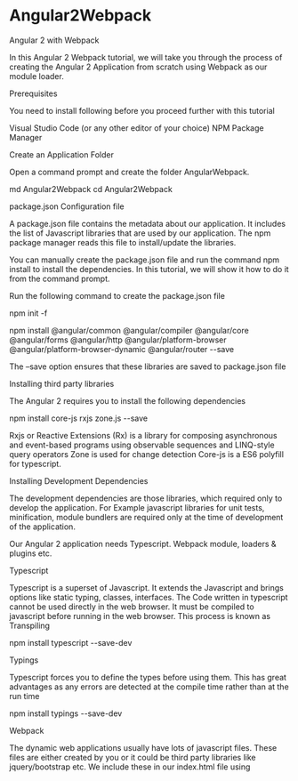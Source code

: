 # Angular2Webpack

Angular 2 with Webpack

In this Angular 2  Webpack tutorial, we will take you through the process of creating the Angular 2 Application from scratch using Webpack as our module loader.

Prerequisites

You need to install following before you proceed further with this tutorial

Visual Studio Code (or any other editor of your choice)
NPM Package Manager

Create an Application Folder

Open a command prompt and create the folder AngularWebpack.

md Angular2Webpack
cd Angular2Webpack

package.json Configuration file

A package.json file contains the metadata about our application. It includes the list of Javascript libraries that are used by our application. The npm package manager reads this file to install/update the libraries.

You can manually create the package.json file and run the command npm install to install the dependencies. In this tutorial, we will show it how to do it from the command prompt.

Run the following command to create the package.json file

npm init -f

npm install @angular/common @angular/compiler @angular/core @angular/forms 
@angular/http @angular/platform-browser @angular/platform-browser-dynamic @angular/router --save

The –save option ensures that these libraries are saved to package.json file

Installing third party libraries

The Angular 2 requires you to install the following dependencies

npm install core-js rxjs zone.js --save

Rxjs or Reactive Extensions (Rx) is a library for composing asynchronous and event-based programs using observable sequences and LINQ-style query operators
Zone is used for change detection
Core-js is a ES6 polyfill for typescript.

Installing Development Dependencies

The development dependencies are those libraries, which required only to develop the application. For Example javascript libraries for unit tests, minification, module bundlers are required only at the time of development of the application.

Our Angular 2 application needs Typescript. Webpack module, loaders & plugins etc.

Typescript

Typescript is a superset of Javascript. It extends the Javascript and brings options like static typing, classes, interfaces. The Code written in typescript cannot be used directly in the web browser. It must be compiled to javascript before running in the web browser. This process is known as Transpiling

npm install typescript --save-dev

Typings

Typescript forces you to define the types before using them. This has great advantages as any errors are detected at the compile time rather than at the run time

npm install typings --save-dev

Webpack

The dynamic web applications usually have lots of javascript files. These files are either created by you or it could be third party libraries like jquery/bootstrap etc. We include these in our index.html file using <script> tag. When a user sends requests to our application, the browser requests and loads these files one at a time. If you have lots of these files, then it will make your application slow. The solution to this problem is to merge all these files into a one or two files so that the browser can download the entire file in one request. This is where Webpack is used.

Webpack is a bundler, which scans your web application looking for javascript files and merges them into one ( or more) big file. Webpack has the ability to bundle any kind of file like JavaScript, CSS, SASS, LESS, images, HTML, & fonts etc. Webpack also comes with Development Server that supports hot module reloading.

Webpack along with Webpack dev server can be installed using the following command.

npm install webpack webpack-dev-server --save-dev

The –save-dev option ensures that these are installed as development dependencies

Webpack loaders and plugins

Webpack supports custom loaders and plugins. A loader is a program that allows you to preprocess files as you “load” them. They extract the content of the file, transform them and then return the transformed content to Webpack for bundling. With the help of loaders, the Webpack can handle any type of files

Webpack loaders

npm install angular2-template-loader awesome-typescript-loader css-loader file-loader 
html-loader null-loader raw-loader style-loader to-string-loader --save-dev

Webpack plugins

A plugin is a program that changes the behavior of webpack

npm install html-webpack-plugin webpack-merge extract-text-webpack-plugin --save-dev

Others dependencies
npm install rimraf --save-dev

Creating the Component

So far we have installed all the required dependencies. The next step is to create our application. Under the root folder of our application create folder call src. Under src create a folder called app.

Component class

First, let us create an Angular 2 Component. Create app.component.ts under the src/app directory 

Root Module

The Angular 2 follows the modular approach, the application development. Every Angular 2 application must have one module known as root Module. We will name it as app.module.ts. Create the file with the name app.module.ts under the folder app

Bootstrapping our root module

We have so far created AppComponent which is bound to the HTML template app.component.html. We have added the AppComponent to AppModule. In AppModule we indicated that the AppComponent is to be loaded when AppModule is loaded

The Next step is to ask the Angular to load the AppModule when the application is loaded. To do need to create main.ts file

Create main.ts in the src folder

Index page

We need a root page for our application. Create index.html under src folder

Assets

We have imported styles.css and used “angular.png” image in our AppComponent.

Create the folder assets/css under src

imilarly, create the folder assets/images under src. 
Configuring Our Application

We have successfully built our application. The next step is to run the application. But before that, we need to configure Typescript, Typings and Webpack libraries

Typescript

Create the file tsconfig.json in the root folder our project

Webpack Bundle

The next step is to configure the Webpack. Webpack allows us to bundle all our javascript files into a one or more files. Let us create three bundles in our application

In the first bundle, we add all our application code like components, service, modules etc. We call it as an app. We do not have to create a separate file to that. Our main.ts file will be the starting point for this bundle.

We put all the external libraries like Rxjs, Zone etc into a separate bundle. This includes Angular 2 libraries also. Let us call it as the  vendor. To do that we need to create the vendor.ts and import required libraries. Create the file called the vendor.ts under root folder

In the third bundle, we include the polyfills we require to run Angular applications in most modern browsers. Create a file called polyfills.ts

Webpack configuration

The next step is to configure the Webpack.

The Webpack by convention uses the webpack.config.js file to read the configuration information. Create the webpack.config.js in the root folder of our project. 

module.exports = require('./config/webpack.dev.js');

The above code tells the Webpack to read the configuration file webpack.dev.js from the config folder.

The Webpack can be setup so that you can have a separate configuration option for testing , development, and production. What you need to do is to create separate config files for development . testing and production and then switch between these config file in the main configuration file (webpack.config.js)

Create the folder “config” in the root of our project. This is where we are going to put all over Webpack related configuration option

Create the file webpack.common.js under the folder config 

First, we let Webpack know our entry points. Remember that we have decided to create three bundles of our application. Our three entry points are polyfills.ts , vendor.ts, and main.ts all located in the src folder.

The Webpack starts from these files and traverses through it to find dependencies and merges all of them one bundle per each entry.

Webpack then uses loaders to transform our files. For example, the Typescript files (ts extension) are passed through “angular2-template-loade” and then to “awesome-typescript-loader” (Right to left)

The CommonsChunkPlugin removes all the multiple used chunks of code and uses it only once.

The HtmlWebpackPlugin adds a script tag to our index.html for the each of the bundle created.
Webpack.dev.js

Create webpack.dev.js under the config folder 

The webpack.dev.js file imports the webpack.common.js and uses additional configuration options required only for the development.

The devtool defines how the source map is created. The source maps help in debugging our applications in the browser.

Output configuration has options that affect the output of the Webpack compilation. You can configure location on disk where the compiled files are written to (path), the name of the bundle (filename), the name of the chunk file (chunkfilename) and public URL path (publicPath) etc.

You call any development environment specific plugin here. The extract-text-webpack-plugin removes the compiled CSS from the bundle and emits is as a separate file.

